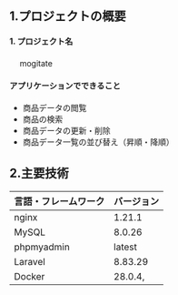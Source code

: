 ## 1.プロジェクトの概要

#### 1. プロジェクト名

　 mogitate

#### アプリケーションでできること

- 商品データの閲覧
- 商品の検索
- 商品データの更新・削除
- 商品データ一覧の並び替え（昇順・降順）

## 2.主要技術

| 言語・フレームワーク | バージョン |
| -------------------- | ---------- |
| nginx                | 1.21.1     |
| MySQL                | 8.0.26     |
| phpmyadmin           | latest     |
| Laravel              | 8.83.29    |
| Docker               | 28.0.4,    |

